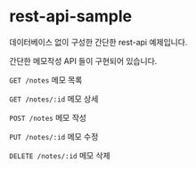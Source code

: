 # rest-api-sample

데이터베이스 없이 구성한 간단한 rest-api 예제입니다.

간단한 메모작성 API 들이 구현되어 있습니다.

`GET /notes` 메모 목록

`GET /notes/:id` 메모 상세

`POST /notes` 메모 작성

`PUT /notes/:id` 메모 수정

`DELETE /notes/:id` 메모 삭제

